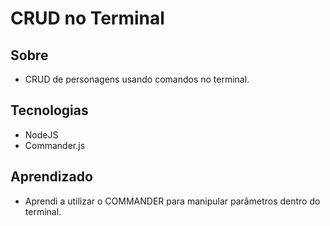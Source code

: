 # CRUD no Terminal

## Sobre 
- CRUD de personagens usando comandos no terminal.

## Tecnologias
- NodeJS
- Commander.js

## Aprendizado
- Aprendi a utilizar o COMMANDER para manipular parâmetros dentro do terminal.

